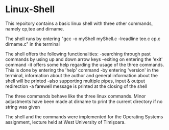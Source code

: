 # Linux-Shell
This repoitory contains a basic linux shell with three other commands, namely cp,tee and dirname.

The shell runs by entering  "gcc -o myShell myShell.c -lreadline tee.c cp.c dirname.c" in the terminal 

The shell offers the following functionalities:
  -searching through past commands by using up and down arrow keys
  -exiting on entering the 'exit' command
  -it offers some help regarding the usage of the  three commands. This is done by entering the 'help' command
  -by entering 'version' in the terminal, information about the author and general information about the shell will be printed
  -also supporting multiple pipes, input & output redirection 
  -a farewell message is printed at the closing of the shell
  
 The three commands behave like the three linux commands. Minor adjustments have been made at dirname to print the current directory if no string was given 
 
 The shell and the commands were implemented for the Operating Systems assignment, lecture held at West University of Timişoara.
